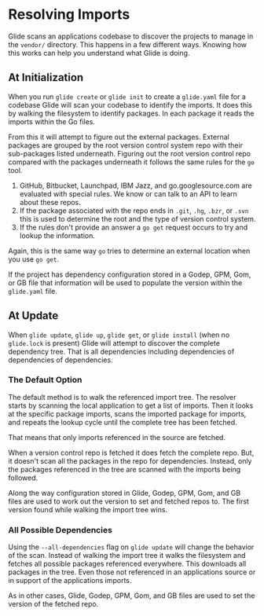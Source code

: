 # Resolving Imports

Glide scans an applications codebase to discover the projects to manage in the `vendor/` directory. This happens in a few different ways. Knowing how this works can help you understand what Glide is doing.

## At Initialization

When you run `glide create` or `glide init` to create a `glide.yaml` file for a codebase Glide will scan your codebase to identify the imports. It does this by walking the filesystem to identify packages. In each package it reads the imports within the Go files.

From this it will attempt to figure out the external packages. External packages are grouped by the root version control system repo with their sub-packages listed underneath. Figuring out the root version control repo compared with the packages underneath it follows the same rules for the `go` tool.

1. GitHub, Bitbucket, Launchpad, IBM Jazz, and go.googlesource.com are evaluated with special rules. We know or can talk to an API to learn about these repos.
2. If the package associated with the repo ends in `.git`, `.hg`, `.bzr`, or `.svn` this is used to determine the root and the type of version control system.
3. If the rules don't provide an answer a `go get` request occurs to try and lookup the information.

Again, this is the same way `go` tries to determine an external location when you use `go get`.

If the project has dependency configuration stored in a Godep, GPM, Gom, or GB file that information will be used to populate the version within the `glide.yaml` file.

## At Update

When `glide update`, `glide up`, `glide get`, or `glide install` (when no `glide.lock` is present) Glide will attempt to discover the complete dependency tree. That is all dependencies including dependencies of dependencies of dependencies.

### The Default Option

The default method is to walk the referenced import tree. The resolver starts by scanning the local application to get a list of imports. Then it looks at the specific package imports, scans the imported package for imports, and repeats the lookup cycle until the complete tree has been fetched.

That means that only imports referenced in the source are fetched.

When a version control repo is fetched it does fetch the complete repo. But, it doesn't scan all the packages in the repo for dependencies. Instead, only the packages referenced in the tree are scanned with the imports being followed.

Along the way configuration stored in Glide, Godep, GPM, Gom, and GB files are used to work out the version to set and fetched repos to. The first version found while walking the import tree wins.

### All Possible Dependencies

Using the `--all-dependencies` flag on `glide update` will change the behavior of the scan. Instead of walking the import tree it walks the filesystem and fetches all possible packages referenced everywhere. This downloads all packages in the tree. Even those not referenced in an applications source or in support of the applications imports.

As in other cases, Glide, Godep, GPM, Gom, and GB files are used to set the version of the fetched repo.
